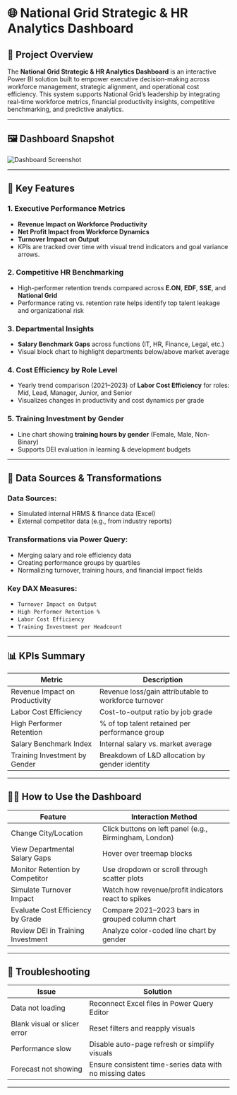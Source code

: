 # 🌐 National Grid Strategic & HR Analytics Dashboard

## 📌 Project Overview

The **National Grid Strategic & HR Analytics Dashboard** is an interactive Power BI solution built to empower executive decision-making across workforce management, strategic alignment, and operational cost efficiency. This system supports National Grid’s leadership by integrating real-time workforce metrics, financial productivity insights, competitive benchmarking, and predictive analytics.

---

## 🖼️ Dashboard Snapshot

![Dashboard Screenshot](./Screenshot%202025-07-21%20001023.png)

---

## 🧭 Key Features

### 1. Executive Performance Metrics
- **Revenue Impact on Workforce Productivity**
- **Net Profit Impact from Workforce Dynamics**
- **Turnover Impact on Output**
- KPIs are tracked over time with visual trend indicators and goal variance arrows.

### 2. Competitive HR Benchmarking
- High-performer retention trends compared across **E.ON**, **EDF**, **SSE**, and **National Grid**
- Performance rating vs. retention rate helps identify top talent leakage and organizational risk

### 3. Departmental Insights
- **Salary Benchmark Gaps** across functions (IT, HR, Finance, Legal, etc.)
- Visual block chart to highlight departments below/above market average

### 4. Cost Efficiency by Role Level
- Yearly trend comparison (2021–2023) of **Labor Cost Efficiency** for roles: Mid, Lead, Manager, Junior, and Senior
- Visualizes changes in productivity and cost dynamics per grade

### 5. Training Investment by Gender
- Line chart showing **training hours by gender** (Female, Male, Non-Binary)
- Supports DEI evaluation in learning & development budgets

---

## 🧰 Data Sources & Transformations

### Data Sources:
- Simulated internal HRMS & finance data (Excel)
- External competitor data (e.g., from industry reports)

### Transformations via Power Query:
- Merging salary and role efficiency data
- Creating performance groups by quartiles
- Normalizing turnover, training hours, and financial impact fields

### Key DAX Measures:
- `Turnover Impact on Output`
- `High Performer Retention %`
- `Labor Cost Efficiency`
- `Training Investment per Headcount`

---

## 📊 KPIs Summary

| Metric                               | Description                                             |
|--------------------------------------|---------------------------------------------------------|
| Revenue Impact on Productivity       | Revenue loss/gain attributable to workforce turnover    |
| Labor Cost Efficiency                | Cost-to-output ratio by job grade                       |
| High Performer Retention             | % of top talent retained per performance group          |
| Salary Benchmark Index               | Internal salary vs. market average                      |
| Training Investment by Gender        | Breakdown of L&D allocation by gender identity          |



---


## 🧑‍🏫 How to Use the Dashboard

| Feature                             | Interaction Method                                      |
|-------------------------------------|----------------------------------------------------------|
| Change City/Location                | Click buttons on left panel (e.g., Birmingham, London)   |
| View Departmental Salary Gaps       | Hover over treemap blocks                               |
| Monitor Retention by Competitor     | Use dropdown or scroll through scatter plots             |
| Simulate Turnover Impact            | Watch how revenue/profit indicators react to spikes      |
| Evaluate Cost Efficiency by Grade   | Compare 2021–2023 bars in grouped column chart           |
| Review DEI in Training Investment   | Analyze color-coded line chart by gender                 |

---


## 🧩 Troubleshooting

| Issue                         | Solution                                                |
|-------------------------------|----------------------------------------------------------|
| Data not loading              | Reconnect Excel files in Power Query Editor             |
| Blank visual or slicer error  | Reset filters and reapply visuals                       |
| Performance slow              | Disable auto-page refresh or simplify visuals           |
| Forecast not showing          | Ensure consistent time-series data with no missing dates|

---




